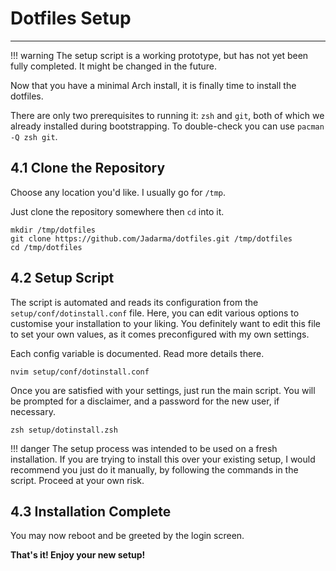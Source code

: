 # Dotfiles Setup
---

!!! warning
    The setup script is a working prototype, but has not yet been fully completed.
    It might be changed in the future.

Now that you have a minimal Arch install, it is finally time to install the dotfiles.

There are only two prerequisites to running it: `zsh` and `git`, both of which we already installed during
bootstrapping.
To double-check you can use `pacman -Q zsh git`.

## 4.1 Clone the Repository

Choose any location you'd like.
I usually go for `/tmp`.

Just clone the repository somewhere then `cd` into it.
```shell
mkdir /tmp/dotfiles
git clone https://github.com/Jadarma/dotfiles.git /tmp/dotfiles
cd /tmp/dotfiles
```

## 4.2 Setup Script

The script is automated and reads its configuration from the `setup/conf/dotinstall.conf` file.
Here, you can edit various options to customise your installation to your liking.
You definitely want to edit this file to set your own values, as it comes preconfigured with my own settings.

Each config variable is documented.
Read more details there. 

```shell
nvim setup/conf/dotinstall.conf
```

Once you are satisfied with your settings, just run the main script.
You will be prompted for a disclaimer, and a password for the new user, if necessary.

```shell
zsh setup/dotinstall.zsh
```

!!! danger
    The setup process was intended to be used on a fresh installation.
    If you are trying to install this over your existing setup, I would recommend
    you just do it manually, by following the commands in the script.
    Proceed at your own risk.

## 4.3 Installation Complete

You may now reboot and be greeted by the login screen.

**That's it! Enjoy your new setup!**

